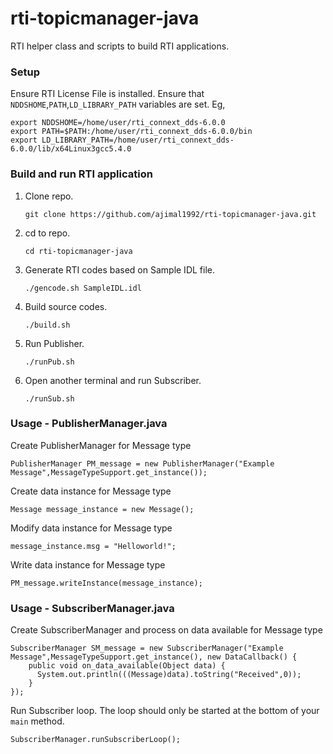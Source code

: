 # rti-topicmanager-java
RTI helper class and scripts to build RTI applications.

### Setup
Ensure RTI License File is installed.
Ensure that `NDDSHOME`,`PATH`,`LD_LIBRARY_PATH` variables are set. Eg,

    export NDDSHOME=/home/user/rti_connext_dds-6.0.0
    export PATH=$PATH:/home/user/rti_connext_dds-6.0.0/bin
    export LD_LIBRARY_PATH=/home/user/rti_connext_dds-6.0.0/lib/x64Linux3gcc5.4.0
### Build and run RTI application
1. Clone repo.

       git clone https://github.com/ajimal1992/rti-topicmanager-java.git
2. cd to repo.

       cd rti-topicmanager-java
3. Generate RTI codes based on Sample IDL file.

       ./gencode.sh SampleIDL.idl
4. Build source codes.

       ./build.sh
5. Run Publisher.

       ./runPub.sh
6. Open another terminal and run Subscriber.

       ./runSub.sh
### Usage - PublisherManager.java

Create PublisherManager for Message type

    PublisherManager PM_message = new PublisherManager("Example Message",MessageTypeSupport.get_instance());

Create data instance for Message type

    Message message_instance = new Message();
    
Modify data instance for Message type

    message_instance.msg = "Helloworld!";
    
Write data instance for Message type

    PM_message.writeInstance(message_instance);
### Usage - SubscriberManager.java

Create SubscriberManager and process on data available for Message type

    SubscriberManager SM_message = new SubscriberManager("Example Message",MessageTypeSupport.get_instance(), new DataCallback() {
        public void on_data_available(Object data) {
          System.out.println(((Message)data).toString("Received",0));
        }
    });

Run Subscriber loop. The loop should only be started at the bottom of your `main` method.

    SubscriberManager.runSubscriberLoop();



